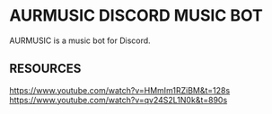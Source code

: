 # AURMUSIC DISCORD MUSIC BOT

AURMUSIC is a music bot for Discord. 

## RESOURCES
https://www.youtube.com/watch?v=HMmIm1RZiBM&t=128s
https://www.youtube.com/watch?v=qv24S2L1N0k&t=890s


